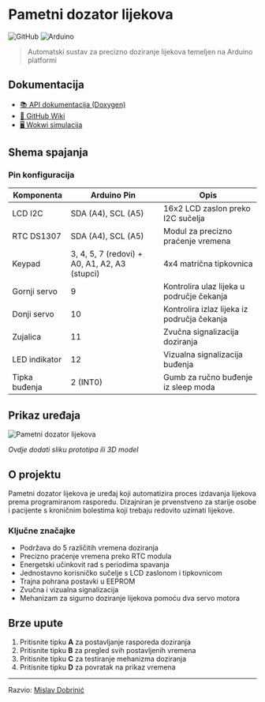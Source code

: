 # Pametni dozator lijekova

![GitHub](https://img.shields.io/github/license/mislavdobrinic/PametniDozatorLijekova?style=flat-square)
![Arduino](https://img.shields.io/badge/Arduino-UNO-blue?style=flat-square&logo=arduino)

> Automatski sustav za precizno doziranje lijekova temeljen na Arduino platformi

## Dokumentacija

- [📚 API dokumentacija (Doxygen)](https://example.com/doxygen/index.html)
- [📖 GitHub Wiki](https://github.com/mislavdobrinic/PametniDozatorLijekova/wiki)
- [🖥️ Wokwi simulacija](https://wokwi.com/projects/your-project-id)

## Shema spajanja

### Pin konfiguracija

| Komponenta    | Arduino Pin                                   | Opis                                        |
| ------------- | --------------------------------------------- | ------------------------------------------- |
| LCD I2C       | SDA (A4), SCL (A5)                            | 16x2 LCD zaslon preko I2C sučelja           |
| RTC DS1307    | SDA (A4), SCL (A5)                            | Modul za precizno praćenje vremena          |
| Keypad        | 3, 4, 5, 7 (redovi) + A0, A1, A2, A3 (stupci) | 4x4 matrična tipkovnica                     |
| Gornji servo  | 9                                             | Kontrolira ulaz lijeka u područje čekanja   |
| Donji servo   | 10                                            | Kontrolira izlaz lijeka iz područja čekanja |
| Zujalica      | 11                                            | Zvučna signalizacija doziranja              |
| LED indikator | 12                                            | Vizualna signalizacija buđenja              |
| Tipka buđenja | 2 (INT0)                                      | Gumb za ručno buđenje iz sleep moda         |

## Prikaz uređaja

![Pametni dozator lijekova](https://example.com/path/to/your/image.jpg)

_Ovdje dodati sliku prototipa ili 3D model_

## O projektu

Pametni dozator lijekova je uređaj koji automatizira proces izdavanja lijekova prema programiranom rasporedu. Dizajniran je prvenstveno za starije osobe i pacijente s kroničnim bolestima koji trebaju redovito uzimati lijekove.

### Ključne značajke

- Podržava do 5 različitih vremena doziranja
- Precizno praćenje vremena preko RTC modula
- Energetski učinkovit rad s periodima spavanja
- Jednostavno korisničko sučelje s LCD zaslonom i tipkovnicom
- Trajna pohrana postavki u EEPROM
- Zvučna i vizualna signalizacija
- Mehanizam za sigurno doziranje lijekova pomoću dva servo motora

## Brze upute

1. Pritisnite tipku **A** za postavljanje rasporeda doziranja
2. Pritisnite tipku **B** za pregled svih postavljenih vremena
3. Pritisnite tipku **C** za testiranje mehanizma doziranja
4. Pritisnite tipku **D** za povratak na prikaz vremena

---

Razvio: [Mislav Dobrinić](https://github.com/mislavdobrinic)
